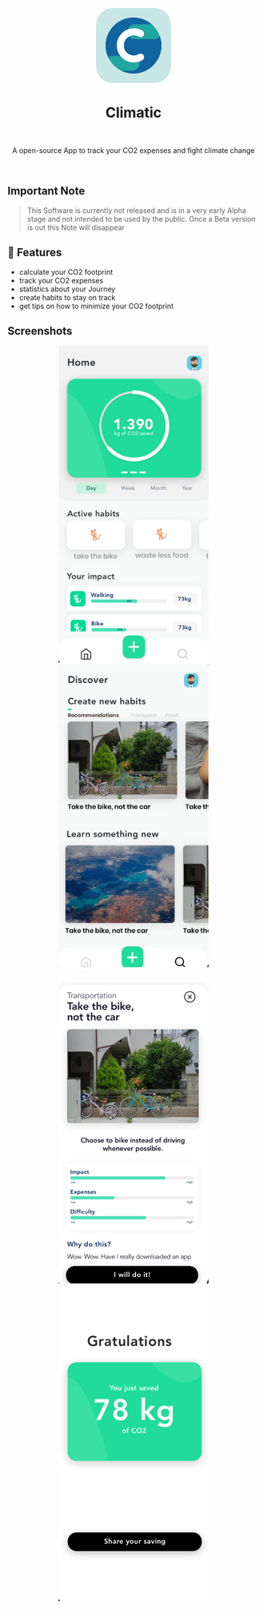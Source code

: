 <p align="center">
  <img alt="Climalytic" title="Climalytic" src="./github_assets/icon.png" height="150">



<h1 align="center"> Climatic </h1> <br>
<p align="center">
   A open-source App to track your CO2 expenses and fight climate change
</p>

<p align="center">
    <img alt="" title="Climatic" src="https://img.shields.io/badge/Climalytic-Alpha.0.1-green">
    <img alt="" title="Climatic" src="https://img.shields.io/badge/AGPL%3.0-blue">
    <img alt="" title="Climatic" src="https://badges.frapsoft.com/os/v1/open-source.svg?v=103">
    <img alt="" title="NextNotes" src="https://img.shields.io/badge/Build%20with-Flutter-blue">



## Important Note

> This Software is currently not released and is in a very early Alpha stage and not intended to be used by the public. Once a Beta version is out this Note will disappear




## 🎁 Features 

* calculate your CO2 footprint
* track your CO2 expenses
* statistics about your Journey
* create habits to stay on track
* get tips on how to minimize your CO2 footprint



## Screenshots

<p align="center">
	    <img alt="" title="Climalytic" src="./github_assets/home.png" width="300">
	    <img alt="" title="climalytic" src="./github_assets/discover.png" width="300"> 

<p align="center">
	    <img alt="" title="NextNotes" src="./github_assets/habit.png" width="300">
	    <img alt="" title="NextNotes" src="./github_assets/congrats.png" width="300"> <br><br><br>


